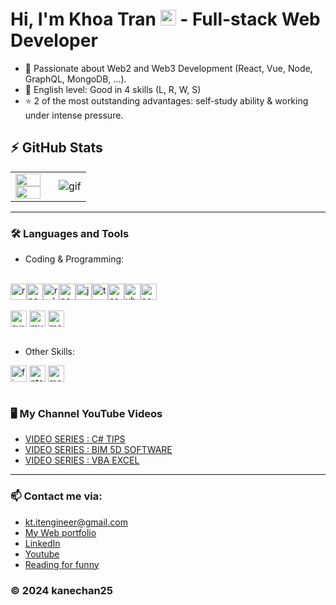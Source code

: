 # Hi, I'm Khoa Tran <img src="https://media.giphy.com/media/hvRJCLFzcasrR4ia7z/giphy.gif" width="25px"> - Full-stack Web Developer 


- 🔭 Passionate about Web2 and Web3 Development (React, Vue, Node, GraphQL, MongoDB, ...).
- 💪 English level: Good in 4 skills (L, R, W, S)
- ⭐ 2 of the most outstanding advantages: self-study ability & working under intense pressure.

## :zap: GitHub Stats

<table>
<tr>
  <td width="50%">
    <img width="95%" src="https://github-readme-stats.vercel.app/api?username=kanechan25&show_icons=true&hide=contribs,issues&hide_border=true" />
    <img width="95%" src="https://github-readme-stats.vercel.app/api/top-langs/?username=kanechan25&layout=compact&hide_border=true" />
  </td>
  <td width="50%"><img alt="gif" align="right" src="https://github.com/kanechan25/kanechan25/blob/main/img/interface/coding-freak.gif" /></td>
</tr>
<table>
  
---
  
### 🛠 Languages and Tools
- Coding & Programming:  
 <br /> 
 <div style="display: flex; flex-direction: row;" > 
  <img alt="react" width="26px" src="https://github.com/kanechan25/kanechan25/blob/main/img/techstack/react.png" />  <img alt="nextjs" width="26px" src="https://github.com/kanechan25/kanechan25/blob/main/img/techstack/nexttjs.png" /> <img alt="redux" width="26px" src="https://github.com/kanechan25/kanechan25/blob/main/img/techstack/redux.png" /> <img alt="nodejs" width="26px" src="https://github.com/kanechan25/kanechan25/blob/main/img/techstack/nodejs.png" />  <img alt="js" width="26px" src="https://github.com/kanechan25/kanechan25/blob/main/img/techstack/js.png" />  <img alt="ts" width="26px" src="https://github.com/kanechan25/kanechan25/blob/main/img/techstack/ts.png" />  <img alt="csharp" width="26px" src="https://github.com/kanechan25/kanechan25/blob/main/img/techstack/csharp.png" />  <img alt="vb" width="26px" src="https://github.com/kanechan25/kanechan25/blob/main/img/techstack/vb.png" />  <img alt="scss" width="26px" src="https://github.com/kanechan25/kanechan25/blob/main/img/techstack/scss.png" />  
 </div>

 <br /> 
  <div style="display: flex; flex-direction: row;" >
  <img alt="aws" width="26px" src="https://github.com/kanechan25/kanechan25/blob/main/img/techstack/aws.png" /> &nbsp; <img alt="mySQL" width="26px" src="https://github.com/kanechan25/kanechan25/blob/main/img/techstack/mysql.png" /> &nbsp; <img alt="mongdb" width="26px" src="https://github.com/kanechan25/kanechan25/blob/main/img/techstack/mongodb.png" /> &nbsp;
  </div>
   <br /> 

- Other Skills:
 <div style="display: flex; flex-direction: row;" >
  <img alt="figma" width="26px" src="https://github.com/kanechan25/kanechan25/blob/main/img/techstack/figma.png" />  &nbsp; <img alt="pts" width="26px" src="https://github.com/kanechan25/kanechan25/blob/main/img/techstack/ptsh.png" />  &nbsp; <img alt="ms" width="26px" src="https://github.com/kanechan25/kanechan25/blob/main/img/techstack/msoffice.png" />  &nbsp;
  
 </div>

 <br /> 

### 🖥 My Channel YouTube Videos

<!-- YOUTUBE:START -->
- [VIDEO SERIES : C# TIPS](https://www.youtube.com/watch?v=IXaVxcmtZks&t=90s&ab_channel=BIMProgress)
- [VIDEO SERIES : BIM 5D SOFTWARE](https://www.youtube.com/playlist?list=PLJPnxfYoe9IqRw9Rt-lozInuOH0PVOBKR)
- [VIDEO SERIES : VBA EXCEL](https://www.youtube.com/playlist?list=PLJPnxfYoe9IruY9Pfd7gx1d4PIVPR3hxq)
<!-- YOUTUBE:END -->

---

### 📫 Contact me via:
- kt.itengineer@gmail.com
- [My Web portfolio](https://khoatran25.vercel.app)
- [LinkedIn](https://www.linkedin.com/in/khoatran2425)
- [Youtube](https://www.youtube.com/c/CE2Dev)
- [Reading for funny](https://ngoatv.blogspot.com/)
### © 2024 kanechan25
